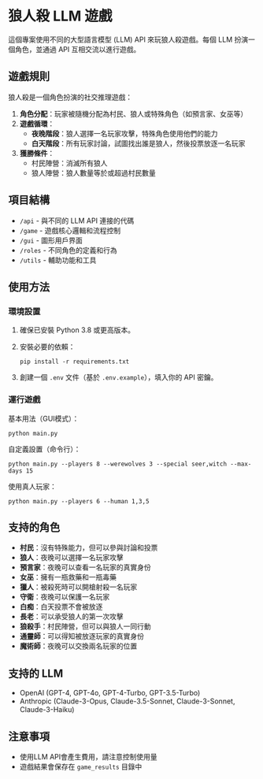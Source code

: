 # 狼人殺 LLM 遊戲

這個專案使用不同的大型語言模型 (LLM) API 來玩狼人殺遊戲。每個 LLM 扮演一個角色，並通過 API 互相交流以進行遊戲。

## 遊戲規則

狼人殺是一個角色扮演的社交推理遊戲：

1. **角色分配**：玩家被隨機分配為村民、狼人或特殊角色（如預言家、女巫等）
2. **遊戲循環**：
   - **夜晚階段**：狼人選擇一名玩家攻擊，特殊角色使用他們的能力
   - **白天階段**：所有玩家討論，試圖找出誰是狼人，然後投票放逐一名玩家
3. **獲勝條件**：
   - 村民陣營：消滅所有狼人
   - 狼人陣營：狼人數量等於或超過村民數量

## 項目結構

- `/api` - 與不同的 LLM API 連接的代碼
- `/game` - 遊戲核心邏輯和流程控制
- `/gui` - 圖形用戶界面
- `/roles` - 不同角色的定義和行為
- `/utils` - 輔助功能和工具

## 使用方法

### 環境設置

1. 確保已安裝 Python 3.8 或更高版本。

2. 安裝必要的依賴：
   ```
   pip install -r requirements.txt
   ```

3. 創建一個 `.env` 文件（基於 `.env.example`），填入你的 API 密鑰。

### 運行遊戲

基本用法（GUI模式）：
```
python main.py
```

自定義設置（命令行）：
```
python main.py --players 8 --werewolves 3 --special seer,witch --max-days 15
```

使用真人玩家：
```
python main.py --players 6 --human 1,3,5
```

## 支持的角色

- **村民**：沒有特殊能力，但可以參與討論和投票
- **狼人**：夜晚可以選擇一名玩家攻擊
- **預言家**：夜晚可以查看一名玩家的真實身份
- **女巫**：擁有一瓶救藥和一瓶毒藥
- **獵人**：被殺死時可以開槍射殺一名玩家
- **守衛**：夜晚可以保護一名玩家
- **白痴**：白天投票不會被放逐
- **長老**：可以承受狼人的第一次攻擊
- **狼殺手**：村民陣營，但可以與狼人一同行動
- **通靈師**：可以得知被放逐玩家的真實身份
- **魔術師**：夜晚可以交換兩名玩家的位置

## 支持的 LLM

- OpenAI (GPT-4, GPT-4o, GPT-4-Turbo, GPT-3.5-Turbo)
- Anthropic (Claude-3-Opus, Claude-3.5-Sonnet, Claude-3-Sonnet, Claude-3-Haiku)

## 注意事項

- 使用LLM API會產生費用，請注意控制使用量
- 遊戲結果會保存在 `game_results` 目錄中